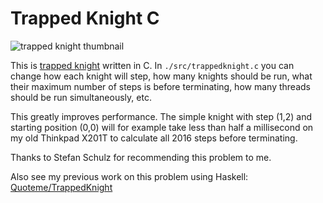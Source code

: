 # Trapped Knight C

![trapped knight thumbnail](https://i.ytimg.com/an_webp/RGQe8waGJ4w/mqdefault_6s.webp?du=3000&sqp=COSr3pMG&rs=AOn4CLCEtcY9-MrDLbaK7HKv5ZHF2on8Kg)

This is [trapped knight](https://www.youtube.com/watch?v=RGQe8waGJ4w&t=133s)
written in C. In ```./src/trappedknight.c``` you
can change how each knight will step, how many knights should be run,
what their maximum number of steps is before terminating, how many
threads should be run simultaneously, etc.

This greatly improves performance. The simple knight with step (1,2)
and starting position (0,0) will for example take less than half a millisecond
on my old Thinkpad X201T to calculate all 2016 steps before terminating.

Thanks to Stefan Schulz for recommending this problem to me.

Also see my previous work on this problem using Haskell:
[Quoteme/TrappedKnight](https://github.com/quoteme/trappedknight)
